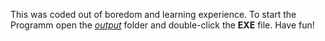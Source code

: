 This was coded out of boredom and learning experience.
To start the Programm open the *[output](/output)* folder and double-click the **EXE** file.
Have fun!
